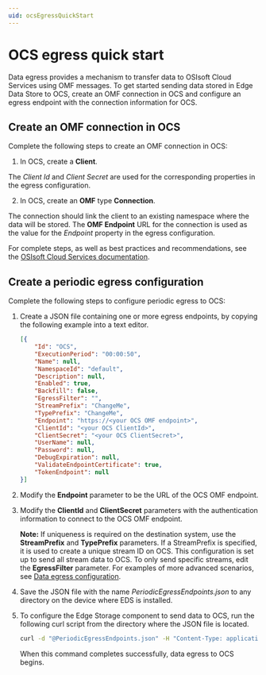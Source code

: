 ```yaml
---
uid: ocsEgressQuickStart
---
```


# OCS egress quick start

Data egress provides a mechanism to transfer data to OSIsoft Cloud Services using OMF messages. To get started sending data stored in Edge Data Store to OCS, create an OMF connection in OCS and configure an egress endpoint with the connection information for OCS.

## Create an OMF connection in OCS

Complete the following steps to create an OMF connection in OCS:

1. In OCS, create a **Client**.

  The _Client Id_ and _Client Secret_ are used for the corresponding properties in the egress configuration.

2. In OCS, create an **OMF** type **Connection**.

  The connection should link the client to an existing namespace where the data will be stored. The **OMF Endpoint** URL for the connection is used as the value for the _Endpoint_ property in the egress configuration.

  For complete steps, as well as best practices and recommendations, see the [OSIsoft Cloud Services documentation](https://ocs-docs.osisoft.com/Content_Portal/Documentation/OSIsoft_Cloud_Services.html).

## Create a periodic egress configuration

Complete the following steps to configure periodic egress to OCS:

1. Create a JSON file containing one or more egress endpoints, by copying the following example into a text editor.

   ```json
   [{
       "Id": "OCS",
       "ExecutionPeriod": "00:00:50",
       "Name": null,
       "NamespaceId": "default",
       "Description": null,
       "Enabled": true,
       "Backfill": false,
       "EgressFilter": "",
       "StreamPrefix": "ChangeMe",
       "TypePrefix": "ChangeMe",
       "Endpoint": "https://<your OCS OMF endpoint>",
       "ClientId": "<your OCS ClientId>",
       "ClientSecret": "<your OCS ClientSecret>",
       "UserName": null,
       "Password": null,
       "DebugExpiration": null,
       "ValidateEndpointCertificate": true,
       "TokenEndpoint": null
   }]
   ```

2. Modify the **Endpoint** parameter to be the URL of the OCS OMF endpoint.
3. Modify the **ClientId** and **ClientSecret** parameters with the authentication information to connect to the OCS OMF endpoint.

    **Note:** If uniqueness is required on the destination system, use the **StreamPrefix** and **TypePrefix** parameters. If a StreamPrefix is specified, it is used to create a unique stream ID on OCS. This configuration is set up to send all stream data to OCS. To only send specific streams, edit the **EgressFilter** parameter. For examples of more advanced scenarios, see [Data egress configuration](xref:egress).

4. Save the JSON file with the name _PeriodicEgressEndpoints.json_ to any directory on the device where EDS is installed.
5. To configure the Edge Storage component to send data to OCS, run the following curl script from the directory where the JSON file is located.

    ```bash
    curl -d "@PeriodicEgressEndpoints.json" -H "Content-Type: application/json" -X PUT http://localhost:5590/api/v1/configuration/storage/PeriodicEgressEndpoints/
    ```

   When this command completes successfully, data egress to OCS begins.
